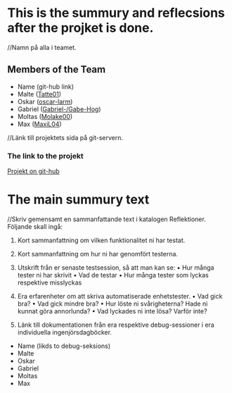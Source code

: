 # This is the summury and reflecsions after the projket is done.
//Namn på alla i teamet.
## Members of the Team

- Name (git-hub link)
- Malte ([Tatte01](https://github.com/Tatte01))
- Oskar ([oscar-larm](https://github.com/oscar-larm))
- Gabriel ([Gabriel-/Gabe-Hog](https://github.com/Gabe-Hog))
- Moltas ([Molake00](https://github.com/Molake00))
- Max ([MaxiL04](https://github.com/MaxiL04))

//Länk till projektets sida på git-servern. 
### The link to the projekt
[Projekt on git-hub](https://github.com/oscar-larm/Burger)

# The main summury text
//Skriv gemensamt en sammanfattande text i katalogen Reflektioner. Följande skall ingå: 
1. Kort sammanfattning om vilken funktionalitet ni har testat. 

2. Kort sammanfattning om hur ni har genomfört testerna. 

3. Utskrift från er senaste testsession, så att man kan se: 
• Hur många tester ni har skrivit 
• Vad de testar 
• Hur många tester som lyckas respektive misslyckas 

4. Era erfarenheter om att skriva automatiserade enhetstester. 
• Vad gick bra? 
• Vad gick mindre bra? 
• Hur löste ni svårigheterna? Hade ni kunnat göra annorlunda? 
• Vad lyckades ni inte lösa? Varför inte? 


5. Länk till dokumentationen från era respektive debug-sessioner i era individuella ingenjörsdagböcker. 
- Name (likds to debug-seksions)
- Malte 
- Oskar 
- Gabriel 
- Moltas
- Max 